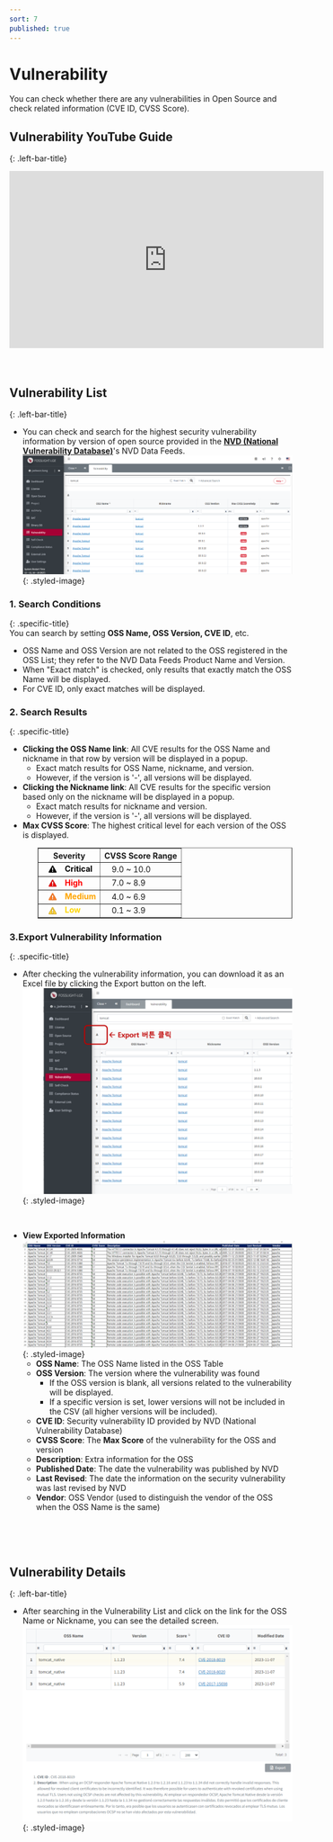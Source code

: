 ```yaml
---
sort: 7
published: true
---
```

# Vulnerability
You can check whether there are any vulnerabilities in Open Source and check related information (CVE ID, CVSS Score).

## Vulnerability YouTube Guide
{: .left-bar-title}  
<iframe width="560" height="315" src="https://www.youtube.com/embed/_DzYYXM_iyQ" title="Vulnerability - Check Latest Security Vulnerabilities" frameborder="0" allow="accelerometer; autoplay; clipboard-write; encrypted-media; gyroscope; picture-in-picture" allowfullscreen></iframe>
<br><br><br>

## Vulnerability List  
{: .left-bar-title} 
- You can check and search for the highest security vulnerability information by version of open source provided in the **[NVD (National Vulnerability Database)](https://nvd.nist.gov/)**'s NVD Data Feeds.  
![VulList](images/7_vul_list_main.PNG){: .styled-image}   

### 1. Search Conditions  
{: .specific-title}   
You can search by setting **OSS Name, OSS Version, CVE ID**, etc.
- OSS Name and OSS Version are not related to the OSS registered in the OSS List; they refer to the NVD Data Feeds Product Name and Version.
- When "Exact match" is checked, only results that exactly match the OSS Name will be displayed.
- For CVE ID, only exact matches will be displayed.

### 2. Search Results
{: .specific-title}  
- **Clicking the OSS Name link**: All CVE results for the OSS Name and nickname in that row by version will be displayed in a popup.
    - Exact match results for OSS Name, nickname, and version.
    - However, if the version is '-', all versions will be displayed.
- **Clicking the Nickname link**: All CVE results for the specific version based only on the nickname will be displayed in a popup.
    - Exact match results for nickname and version.
    - However, if the version is '-', all versions will be displayed.
- **Max CVSS Score**: The highest critical level for each version of the OSS is displayed.    
<div style="margin-left: 50px;">
  <table border="1" cellspacing="0" cellpadding="8" style="border-collapse: collapse;">
    <thead>
      <tr>
        <th>Severity</th>
        <th>CVSS Score Range</th>
      </tr>
    </thead>
    <tbody>
      <tr>
        <td style="color:black; font-weight: bold;">
          <img src="images/7_vul_critical.png" alt="CriticalIcon"
               style="vertical-align:middle; width:16px; height:16px; margin:0 10px 0 10px;">
          Critical
        </td>
        <td style="padding-left: 20px;">9.0 ~ 10.0</td>
      </tr>
      <tr>
        <td style="color:red; font-weight: bold;">
          <img src="images/7_vul_high.png" alt="HighIcon"
               style="vertical-align:middle; width:16px; height:16px; margin:0 10px 0 10px;">
          High
        </td>
        <td style="padding-left: 20px;">7.0 ~ 8.9</td>
      </tr>
      <tr>
        <td style="color:orange; font-weight: bold;">
          <img src="images/7_vul_medium.png" alt="MediumIcon"
               style="vertical-align:middle; width:16px; height:16px; margin:0 10px 0 10px;">
          Medium
        </td>
        <td style="padding-left: 20px;">4.0 ~ 6.9</td>
      </tr>
      <tr>
        <td style="color:gold; font-weight: bold;">
          <img src="images/7_vul_low.png" alt="LowIcon"
               style="vertical-align:middle; width:16px; height:16px; margin:0 10px 0 10px;">
          Low
        </td>
        <td style="padding-left: 20px;">0.1 ~ 3.9</td>
      </tr>
    </tbody>
  </table>
</div>

### 3.Export Vulnerability Information
{: .specific-title}
- After checking the vulnerability information, you can download it as an Excel file by clicking the Export button on the left.   
![VulExport](images/7_vul_export_list_2.png){: .styled-image}
<br>

- **View Exported Information**  
![VulExport](images/7_vul_export_excel.PNG){: .styled-image}
  - **OSS Name**: The OSS Name listed in the OSS Table
  - **OSS Version**: The version where the vulnerability was found
      - If the OSS version is blank, all versions related to the vulnerability will be displayed.
      - If a specific version is set, lower versions will not be included in the CSV (all higher versions will be included).
  - **CVE ID**: Security vulnerability ID provided by NVD (National Vulnerability Database)  
  - **CVSS Score**: The **Max Score** of the vulnerability for the OSS and version  
  - **Description**: Extra information for the OSS  
  - **Published Date**: The date the vulnerability was published by NVD  
  - **Last Revised**: The date the information on the security vulnerability was last revised by NVD   
  - **Vendor**: OSS Vendor (used to distinguish the vendor of the OSS when the OSS Name is the same)  

<br><br><br>

## Vulnerability Details
{: .left-bar-title}  
- After searching  in the Vulnerability List and click on the link for the OSS Name or Nickname, you can see the detailed screen.   
![VulPopUp](images/7_vul_popup_detail.PNG){: .styled-image}    
